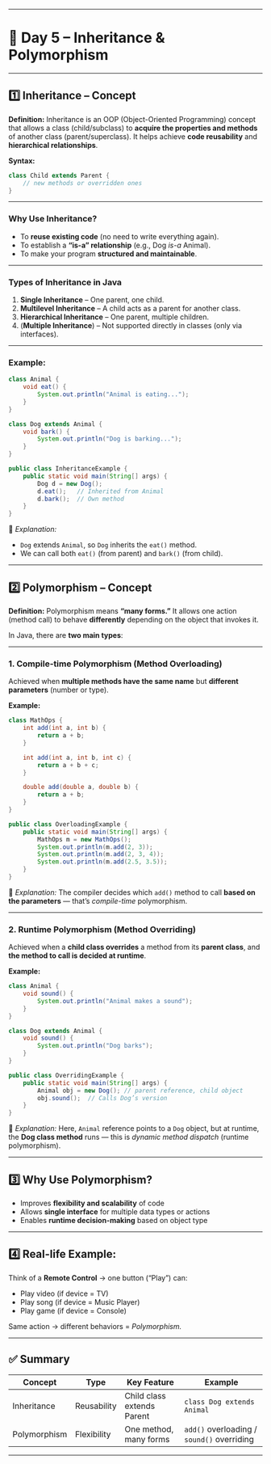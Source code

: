 
---

# 🧠 **Day 5 – Inheritance & Polymorphism**

---

## **1️⃣ Inheritance – Concept**

**Definition:**
Inheritance is an OOP (Object-Oriented Programming) concept that allows a class (child/subclass) to **acquire the properties and methods** of another class (parent/superclass).
It helps achieve **code reusability** and **hierarchical relationships**.

**Syntax:**

```java
class Child extends Parent {
    // new methods or overridden ones
}
```

---

### **Why Use Inheritance?**

* To **reuse existing code** (no need to write everything again).
* To establish a **“is-a” relationship** (e.g., Dog *is-a* Animal).
* To make your program **structured and maintainable**.

---

### **Types of Inheritance in Java**

1. **Single Inheritance** – One parent, one child.
2. **Multilevel Inheritance** – A child acts as a parent for another class.
3. **Hierarchical Inheritance** – One parent, multiple children.
4. (**Multiple Inheritance**) – Not supported directly in classes (only via interfaces).

---

### **Example:**

```java
class Animal {
    void eat() {
        System.out.println("Animal is eating...");
    }
}

class Dog extends Animal {
    void bark() {
        System.out.println("Dog is barking...");
    }
}

public class InheritanceExample {
    public static void main(String[] args) {
        Dog d = new Dog();
        d.eat();   // Inherited from Animal
        d.bark();  // Own method
    }
}
```

🧠 *Explanation:*

* `Dog` extends `Animal`, so `Dog` inherits the `eat()` method.
* We can call both `eat()` (from parent) and `bark()` (from child).

---

## **2️⃣ Polymorphism – Concept**

**Definition:**
Polymorphism means **“many forms.”**
It allows one action (method call) to behave **differently** depending on the object that invokes it.

In Java, there are **two main types**:

---

### **1. Compile-time Polymorphism (Method Overloading)**

Achieved when **multiple methods have the same name** but **different parameters** (number or type).

**Example:**

```java
class MathOps {
    int add(int a, int b) {
        return a + b;
    }

    int add(int a, int b, int c) {
        return a + b + c;
    }

    double add(double a, double b) {
        return a + b;
    }
}

public class OverloadingExample {
    public static void main(String[] args) {
        MathOps m = new MathOps();
        System.out.println(m.add(2, 3));
        System.out.println(m.add(2, 3, 4));
        System.out.println(m.add(2.5, 3.5));
    }
}
```

🧠 *Explanation:*
The compiler decides which `add()` method to call **based on the parameters** — that’s *compile-time* polymorphism.

---

### **2. Runtime Polymorphism (Method Overriding)**

Achieved when a **child class overrides** a method from its **parent class**, and **the method to call is decided at runtime**.

**Example:**

```java
class Animal {
    void sound() {
        System.out.println("Animal makes a sound");
    }
}

class Dog extends Animal {
    void sound() {
        System.out.println("Dog barks");
    }
}

public class OverridingExample {
    public static void main(String[] args) {
        Animal obj = new Dog(); // parent reference, child object
        obj.sound();  // Calls Dog’s version
    }
}
```

🧠 *Explanation:*
Here, `Animal` reference points to a `Dog` object, but at runtime, the **Dog class method** runs — this is *dynamic method dispatch* (runtime polymorphism).

---

## **3️⃣ Why Use Polymorphism?**

* Improves **flexibility and scalability** of code
* Allows **single interface** for multiple data types or actions
* Enables **runtime decision-making** based on object type

---

## **4️⃣ Real-life Example:**

Think of a **Remote Control** → one button (“Play”) can:

* Play video (if device = TV)
* Play song (if device = Music Player)
* Play game (if device = Console)

Same action → different behaviors = *Polymorphism.*

---

## ✅ **Summary**

| Concept      | Type        | Key Feature                | Example                                    |
| ------------ | ----------- | -------------------------- | ------------------------------------------ |
| Inheritance  | Reusability | Child class extends Parent | `class Dog extends Animal`                 |
| Polymorphism | Flexibility | One method, many forms     | `add()` overloading / `sound()` overriding |

---
